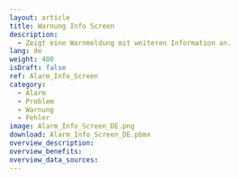 ```yaml
---
layout: article
title: Warnung Info Screen
description: 
  - Zeigt eine Warnmeldung mit weiteren Information an.
lang: de
weight: 400
isDraft: false
ref: Alarm_Info_Screen
category:
  - Alarm
  - Problem
  - Warnung
  - Fehler
image: Alarm_Info_Screen_DE.png
download: Alarm_Info_Screen_DE.pbmx
overview_description:
overview_benefits:
overview_data_sources:
---
```

